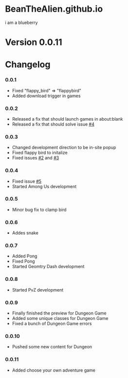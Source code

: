 # BeanTheAlien.github.io
i am a blueberry

# Version 0.0.11

# Changelog
### 0.0.1
- Fixed "flappy_bird" => "flappybird"
- Added download trigger in games
### 0.0.2
- Released a fix that should launch games in about:blank
- Released a fix that should solve issue <a href="https://github.com/BeanTheAlien/BeanTheAlien.github.io/issues/4">#4</a>
### 0.0.3
- Changed development direction to be in-site popup
- Fixed flappy bird to initalize
- Fixed issues <a href="https://github.com/BeanTheAlien/BeanTheAlien.github.io/issues/2">#2</a> and <a href="https://github.com/BeanTheAlien/BeanTheAlien.github.io/issues/3">#3</a>
### 0.0.4
- Fixed issue <a href="https://github.com/BeanTheAlien/BeanTheAlien.github.io/issues/5">#5</a>
- Started Among Us development
### 0.0.5
- Minor bug fix to clamp bird
### 0.0.6
- Addes snake
### 0.0.7
- Added Pong
- Fixed Pong
- Started Geomtry Dash development
### 0.0.8
- Started PvZ development
### 0.0.9
- Finally finished the preview for Dungeon Game
- Added some unique classes for Dungeon Game
- Fixed a bunch of Dungeon Game errors
### 0.0.10
- Pushed some new content for Dungeon
### 0.0.11
- Added choose your own adventure game
